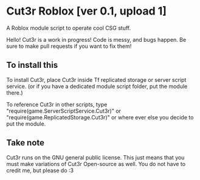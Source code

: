 # Cut3r Roblox [ver 0.1, upload 1]
A Roblox module script to operate cool CSG stuff.

Hello! 
Cut3r is a work in progress! Code is messy, and bugs happen. Be sure to make pull requests if you want to fix them!



## To install this
To install Cut3r, place Cut3r inside Tf replicated storage or server script service. (or if you have a dedicated module script folder, put the module there.)

To reference Cut3r in other scripts, type "require(game.ServerScriptService.Cut3r)" or "require(game.ReplicatedStorage.Cut3r)" or where ever else you decide to put the module. 
## Take note
Cut3r runs on the GNU general public license. This just means that you must make variations of Cut3r Open-source as well. You do not have to credit me, but please do :3




